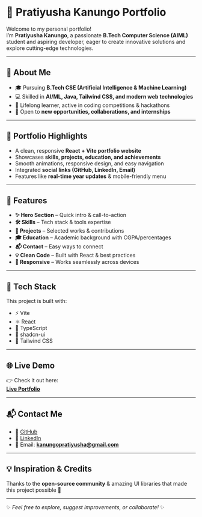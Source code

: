 # 🌟 Pratiyusha Kanungo Portfolio

Welcome to my personal portfolio!  
I’m **Pratiyusha Kanungo**, a passionate **B.Tech Computer Science (AIML)** student and aspiring developer, eager to create innovative solutions and explore cutting-edge technologies.  

---

## 🚀 About Me

- 🎓 Pursuing **B.Tech CSE (Artificial Intelligence & Machine Learning)**  
- 💻 Skilled in **AI/ML, Java, Tailwind CSS, and modern web technologies**  
- 🌱 Lifelong learner, active in coding competitions & hackathons  
- 🔎 Open to **new opportunities, collaborations, and internships**  

---

## 🎨 Portfolio Highlights

- A clean, responsive **React + Vite portfolio website**  
- Showcases **skills, projects, education, and achievements**  
- Smooth animations, responsive design, and easy navigation  
- Integrated **social links (GitHub, LinkedIn, Email)**  
- Features like **real-time year updates** & mobile-friendly menu  

---

## 🎯 Features

- **✨ Hero Section** – Quick intro & call-to-action  
- **🛠 Skills** – Tech stack & tools expertise  
- **📂 Projects** – Selected works & contributions  
- **🎓 Education** – Academic background with CGPA/percentages  
- **📬 Contact** – Easy ways to connect  
- **💡 Clean Code** – Built with React & best practices  
- **📱 Responsive** – Works seamlessly across devices  

---

## 📂 Tech Stack

This project is built with:  
- ⚡ Vite  
- ⚛️ React  
- 📘 TypeScript  
- 🎨 shadcn-ui  
- 🎯 Tailwind CSS  

---

## 🌐 Live Demo

👉 Check it out here:  
[**Live Portfolio**](https://pratiyusha-portfolio.vercel.app/)  

---

## 📬 Contact Me

- 🐙 [GitHub](https://github.com/prats4344)  
- 💼 [LinkedIn](https://www.linkedin.com/in/pratiyushakanungo-sp4344)  
- 📧 Email: **kanungopratiyusha@gmail.com**  

---

## 💡 Inspiration & Credits

Thanks to the **open-source community** & amazing UI libraries that made this project possible 🙏  

---

✨ *Feel free to explore, suggest improvements, or collaborate!* ✨
